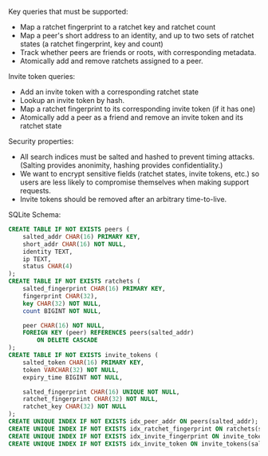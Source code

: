 Key queries that must be supported:
* Map a ratchet fingerprint to a ratchet key and ratchet count
* Map a peer's short address to an identity, and up to two sets of ratchet states (a ratchet fingerprint, key and count)
* Track whether peers are friends or roots, with corresponding metadata.
* Atomically add and remove ratchets assigned to a peer.

Invite token queries:
* Add an invite token with a corresponding ratchet state
* Lookup an invite token by hash.
* Map a ratchet fingerprint to its corresponding invite token (if it has one)
* Atomically add a peer as a friend and remove an invite token and its ratchet state

Security properties:
* All search indices must be salted and hashed to prevent timing attacks. (Salting provides anonimity, hashing provides confidentiality.)
* We want to encrypt sensitive fields (ratchet states, invite tokens, etc.) so users are less likely to compromise themselves when making support requests.
* Invite tokens should be removed after an arbitrary time-to-live.

SQLite Schema:
```sql
CREATE TABLE IF NOT EXISTS peers (
	salted_addr CHAR(16) PRIMARY KEY,
	short_addr CHAR(16) NOT NULL,
	identity TEXT,
	ip TEXT,
	status CHAR(4)
);
CREATE TABLE IF NOT EXISTS ratchets (
	salted_fingerprint CHAR(16) PRIMARY KEY,
	fingerprint CHAR(32),
	key CHAR(32) NOT NULL,
	count BIGINT NOT NULL,

	peer CHAR(16) NOT NULL,
	FOREIGN KEY (peer) REFERENCES peers(salted_addr)
		ON DELETE CASCADE
);
CREATE TABLE IF NOT EXISTS invite_tokens (
	salted_token CHAR(16) PRIMARY KEY,
	token VARCHAR(32) NOT NULL,
    expiry_time BIGINT NOT NULL,

	salted_fingerprint CHAR(16) UNIQUE NOT NULL,
	ratchet_fingerprint CHAR(32) NOT NULL,
	ratchet_key CHAR(32) NOT NULL
);
CREATE UNIQUE INDEX IF NOT EXISTS idx_peer_addr ON peers(salted_addr);
CREATE UNIQUE INDEX IF NOT EXISTS idx_ratchet_fingerprint ON ratchets(salted_fingerprint);
CREATE UNIQUE INDEX IF NOT EXISTS idx_invite_fingerprint ON invite_tokens(salted_fingerprint);
CREATE UNIQUE INDEX IF NOT EXISTS idx_invite_token ON invite_tokens(salted_token);
```
